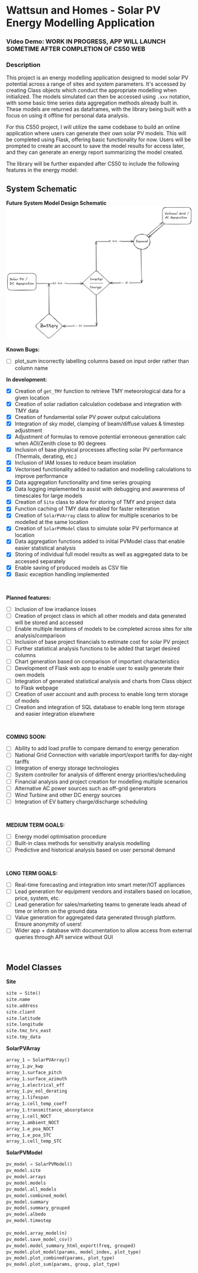 # Wattsun and Homes - Solar PV Energy Modelling Application
### Video Demo:  <URL HERE> **WORK IN PROGRESS, APP WILL LAUNCH SOMETIME AFTER COMPLETION OF CS50 WEB**
### Description
This project is an energy modelling application designed to model solar PV potential across a range of sites and system parameters. It's accessed by creating Class objects which conduct the appropriate modelling when initialized. The models simulated can then be accessed using `.xxx` notation, with some basic time series data aggregation methods already built in. These models are returned as dataframes, with the library being built with a focus on using it offline for personal data analysis.

For this CS50 project, I will utilize the same codebase to build an online application where users can generate their own solar PV models. This will be completed using Flask, offering basic functionality for now. Users will be prompted to create an account to save the model results for access later, and they can generate an energy report summarizing the model created.

The library will be further expanded after CS50 to include the following features in the energy model:
<br>

## System Schematic
**Future System Model Design Schematic**
![alt text](<static/Solar_Model_Technical_Diagram_2.png>)
<br>

**Known Bugs:**
- [ ] plot_sum incorrectly labelling columns based on input order rather than column name


**In development:**
- [x] Creation of `get_TMY` function to retrieve TMY meteorological data for a given location
- [x] Creation of solar radiation calculation codebase and integration with TMY data
- [x] Creation of fundamental solar PV power output calculations
- [x] Integration of sky model, clamping of beam/diffuse values & timestep adjustment
- [x] Adjustment of formulas to remove potential erroneous generation calc when AOI/Zenith close to 90 degrees
- [x] Inclusion of base physical processes affecting solar PV performance (Thermals, derating, etc.)
- [x] Inclusion of IAM losses to reduce beam insolation
- [x] Vectorised functionality added to radiation and modelling calculations to improve performance
- [x] Data aggregation functionality and time series grouping
- [x] Data logging implemented to assist with debugging and awareness of timescales for large models
- [x] Creation of `Site` class to allow for storing of TMY and project data
- [x] Function caching of TMY data enabled for faster reiteration
- [x] Creation of `SolarPVArray` class to allow for multiple scenarios to be modelled at the same location
- [x] Creation of `SolarPVModel` class to simulate solar PV performance at location
- [x] Data aggregation functions added to initial PVModel class that enable easier statistical analysis
- [x] Storing of individual full model results as well as aggregated data to be accessed separately
- [x] Enable saving of produced models as CSV file
- [x] Basic exception handling implemented
<br>

**Planned features:**
- [ ] Inclusion of low irradiance losses
- [ ] Creation of project class in which all other models and data generated will be stored and accessed
- [ ] Enable multiple iterations of models to be completed across sites for site analysis/comparison
- [ ] Inclusion of base project financials to estimate cost for solar PV project
- [ ] Further statistical analysis functions to be added that target desired columns
- [ ] Chart generation based on comparison of important characteristics
- [ ] Development of Flask web app to enable user to easily generate their own models
- [ ] Integration of generated statistical analysis and charts from Class object to Flask webpage
- [ ] Creation of user account and auth process to enable long term storage of models
- [ ] Creation and integration of SQL database to enable long term storage and easier integration elsewhere
<br>

**COMING SOON:**
- [ ] Ability to add load profile to compare demand to energy generation
- [ ] National Grid Connection with variable import/export tariffs for day-night tariffs
- [ ] Integration of energy storage technologies
- [ ] System controller for analysis of different energy priorities/scheduling
- [ ] Financial analysis and project creation for modelling multiple scenarios
- [ ] Alternative AC power sources such as off-grid generators
- [ ] Wind Turbine and other DC energy sources
- [ ] Integration of EV battery charge/discharge scheduling
<br>

**MEDIUM TERM GOALS:**
- [ ] Energy model optimisation procedure
- [ ] Built-in class methods for sensitivity analysis modelling
- [ ] Predictive and historical analysis based on user personal demand
<br>

**LONG TERM GOALS:**
- [ ] Real-time forecasting and integration into smart meter/IOT appliances
- [ ] Lead generation for equipment vendors and installers based on location, price, system, etc.
- [ ] Lead generation for sales/marketing teams to generate leads ahead of time or inform on the ground data
- [ ] Value generation for aggregated data generated through platform. Ensure anonymity of users!
- [ ] Wider app + database with documentation to allow access from external queries through API service without GUI
<br>


## Model Classes

**Site**
```python
site = Site()
site.name
site.address
site.client
site.latitude
site.longitude
site.tmz_hrs_east
site.tmy_data
```

**SolarPVArray**
```python
array_1 = SolarPVArray()
array_1.pv_kwp
array_1.surface_pitch
array_1.surface_azimuth
array_1.electrical_eff
array_1.pv_eol_derating
array_1.lifespan
array_1.cell_temp_coeff
array_1.transmittance_absorptance
array_1.cell_NOCT
array_1.ambient_NOCT
array_1.e_poa_NOCT
array_1.e_poa_STC
array_1.cell_temp_STC
```

**SolarPVModel**
```python
pv_model = SolarPVModel()
pv_model.site
pv_model.arrays
pv_model.models
pv_model.all_models
pv_model.combined_model
pv_model.summary
pv_model.summary_grouped
pv_model.albedo
pv_model.timestep

pv_model.array_model(n)
pv_model.save_model_csv()
pv_model.model_summary_html_export(freq, grouped)
pv_model.plot_model(params, model_index, plot_type)
pv_model.plot_combined(params, plot_type)
pv_model.plot_sum(params, group, plot_type)

```
